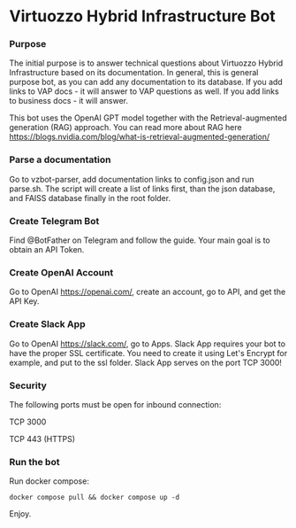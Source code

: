 # Virtuozzo Hybrid Infrastructure Bot
### Purpose
The initial purpose is to answer technical questions about Virtuozzo Hybrid Infrastructure based on its documentation. 
In general, this is general purpose bot, as you can add any documentation to its database. If you add links to VAP docs - it will answer to VAP questions as well. If you add links to business docs - it will answer.

This bot uses the OpenAI GPT model together with the Retrieval-augmented generation (RAG) approach. You can read more about RAG here https://blogs.nvidia.com/blog/what-is-retrieval-augmented-generation/

### Parse a documentation
Go to vzbot-parser, add documentation links to config.json and run parse.sh. The script will create a list of links first, than the json database, and FAISS database finally in the root folder.

### Create Telegram Bot
Find @BotFather on Telegram and follow the guide. Your main goal is to obtain an API Token.

### Create OpenAI Account
Go to OpenAI https://openai.com/, create an account, go to API, and get the API Key.

### Create Slack App
Go to OpenAI https://slack.com/, go to Apps.
Slack App requires your bot to have the proper SSL certificate. You need to create it using Let's Encrypt for example, and put to the ssl folder.
Slack App serves on the port TCP 3000!

### Security
The following ports must be open for inbound connection:

TCP 3000

TCP 443 (HTTPS)

### Run the bot
Run docker compose:

    docker compose pull && docker compose up -d

Enjoy.
